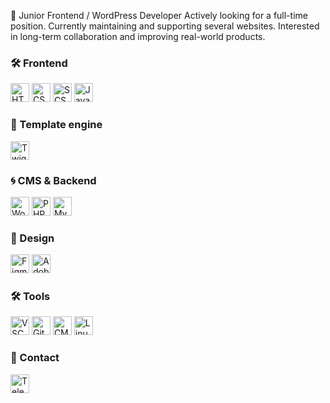 👋 Junior Frontend / WordPress Developer
Actively looking for a full-time position. Currently maintaining and supporting several websites. Interested in long-term collaboration and improving real-world products.

<h3>🛠️ Frontend</h3>
<p>
  <img src="https://cdn.simpleicons.org/html5/E34F26" height="30" alt="HTML">
  <img src="https://cdn.simpleicons.org/css3/1572B6" height="30" alt="CSS">
  <img src="https://cdn.simpleicons.org/sass/CC6699" height="30" alt="SCSS">
  <img src="https://cdn.simpleicons.org/javascript/F7DF1E" height="30" alt="JavaScript">
</p>

<h3>🤖 Template engine</h3>
<p>
  <img src="https://img.shields.io/badge/Twig-8B9293?logo=twig&logoColor=white" height="30" alt="Twig">
</p>

<h3>🌀 CMS & Backend</h3>
<p>
  <img src="https://cdn.simpleicons.org/wordpress/21759B" height="30" alt="WordPress">
  <img src="https://cdn.simpleicons.org/php/777BB4" height="30" alt="PHP">
  <img src="https://cdn.simpleicons.org/mysql/4479A1" height="30" alt="MySQL">
</p>

<h3>🎨 Design</h3>
<p>
  <img src="https://cdn.simpleicons.org/figma/F24E1E" height="30" alt="Figma">
  <img src="https://img.shields.io/badge/Adobe-red?logo=adobe&logoColor=white" height="30" alt="Adobe">
</p>

<h3>🛠️ Tools</h3>
<p>
  <img src="https://img.shields.io/badge/VSCode-007ACC?logo=visualstudiocode&logoColor=white" height="30" alt="VSCode">
  <img src="https://cdn.simpleicons.org/git/F05032" height="30" alt="Git">
  <img src="https://img.shields.io/badge/Terminal-000000?logo=windowsterminal&logoColor=white" height="30" alt="CMD">
  <img src="https://cdn.simpleicons.org/linux/000000" height="30" alt="Linux">
</p>

<h3>📩 Contact </h3>
<p>
  <a href="https://t.me/rubakaPL">
    <img src="https://cdn.simpleicons.org/telegram/26A5E4" height="30" alt="Telegram">
  </a>
</p>
